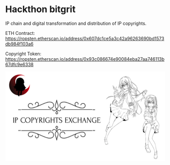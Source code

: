 # Hackthon bitgrit
IP chain and digital transformation and distribution of IP copyrights.

ETH Contract: https://ropsten.etherscan.io/address/0x607dc1ce5a3c42a96263690bd1573db984f103a6

Copyright Token:  https://ropsten.etherscan.io/address/0x93c086674e90084eba27aa746113b67dfc9e6338


![IP COPYRIGHTS EXCHANGE](ppt_cover.png)
